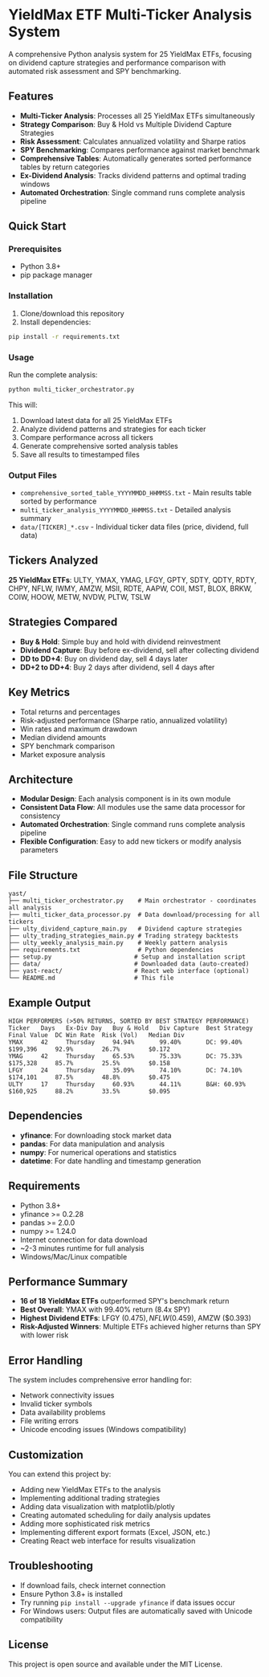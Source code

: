 # YieldMax ETF Multi-Ticker Analysis System

A comprehensive Python analysis system for 25 YieldMax ETFs, focusing on dividend capture strategies and performance comparison with automated risk assessment and SPY benchmarking.

## Features
- **Multi-Ticker Analysis**: Processes all 25 YieldMax ETFs simultaneously
- **Strategy Comparison**: Buy & Hold vs Multiple Dividend Capture Strategies
- **Risk Assessment**: Calculates annualized volatility and Sharpe ratios
- **SPY Benchmarking**: Compares performance against market benchmark
- **Comprehensive Tables**: Automatically generates sorted performance tables by return categories
- **Ex-Dividend Analysis**: Tracks dividend patterns and optimal trading windows
- **Automated Orchestration**: Single command runs complete analysis pipeline

## Quick Start

### Prerequisites
- Python 3.8+ 
- pip package manager

### Installation
1. Clone/download this repository
2. Install dependencies:
```bash
pip install -r requirements.txt
```

### Usage
Run the complete analysis:
```bash
python multi_ticker_orchestrator.py
```

This will:
1. Download latest data for all 25 YieldMax ETFs
2. Analyze dividend patterns and strategies for each ticker
3. Compare performance across all tickers
4. Generate comprehensive sorted analysis tables
5. Save all results to timestamped files

### Output Files
- `comprehensive_sorted_table_YYYYMMDD_HHMMSS.txt` - Main results table sorted by performance
- `multi_ticker_analysis_YYYYMMDD_HHMMSS.txt` - Detailed analysis summary
- `data/[TICKER]_*.csv` - Individual ticker data files (price, dividend, full data)

## Tickers Analyzed
**25 YieldMax ETFs**: ULTY, YMAX, YMAG, LFGY, GPTY, SDTY, QDTY, RDTY, CHPY, NFLW, IWMY, AMZW, MSII, RDTE, AAPW, COII, MST, BLOX, BRKW, COIW, HOOW, METW, NVDW, PLTW, TSLW

## Strategies Compared
- **Buy & Hold**: Simple buy and hold with dividend reinvestment
- **Dividend Capture**: Buy before ex-dividend, sell after collecting dividend
- **DD to DD+4**: Buy on dividend day, sell 4 days later
- **DD+2 to DD+4**: Buy 2 days after dividend, sell 4 days after

## Key Metrics
- Total returns and percentages
- Risk-adjusted performance (Sharpe ratio, annualized volatility)
- Win rates and maximum drawdown
- Median dividend amounts
- SPY benchmark comparison
- Market exposure analysis

## Architecture
- **Modular Design**: Each analysis component is in its own module
- **Consistent Data Flow**: All modules use the same data processor for consistency
- **Automated Orchestration**: Single command runs complete analysis pipeline
- **Flexible Configuration**: Easy to add new tickers or modify analysis parameters

## File Structure
```
yast/
├── multi_ticker_orchestrator.py    # Main orchestrator - coordinates all analysis
├── multi_ticker_data_processor.py  # Data download/processing for all tickers
├── ulty_dividend_capture_main.py   # Dividend capture strategies
├── ulty_trading_strategies_main.py # Trading strategy backtests
├── ulty_weekly_analysis_main.py    # Weekly pattern analysis
├── requirements.txt                # Python dependencies
├── setup.py                       # Setup and installation script
├── data/                          # Downloaded data (auto-created)
├── yast-react/                    # React web interface (optional)
└── README.md                      # This file
```

## Example Output
```
HIGH PERFORMERS (>50% RETURNS, SORTED BY BEST STRATEGY PERFORMANCE)
Ticker   Days   Ex-Div Day   Buy & Hold   Div Capture  Best Strategy   Final Value  DC Win Rate  Risk (Vol)   Median Div  
YMAX     42     Thursday     94.94%       99.40%       DC: 99.40%      $199,396     92.9%        26.7%        $0.172      
YMAG     42     Thursday     65.53%       75.33%       DC: 75.33%      $175,328     85.7%        25.5%        $0.158      
LFGY     24     Thursday     35.09%       74.10%       DC: 74.10%      $174,101     87.5%        48.8%        $0.475      
ULTY     17     Thursday     60.93%       44.11%       B&H: 60.93%     $160,925     88.2%        33.5%        $0.095      
```

## Dependencies
- **yfinance**: For downloading stock market data
- **pandas**: For data manipulation and analysis
- **numpy**: For numerical operations and statistics
- **datetime**: For date handling and timestamp generation

## Requirements
- Python 3.8+
- yfinance >= 0.2.28
- pandas >= 2.0.0
- numpy >= 1.24.0
- Internet connection for data download
- ~2-3 minutes runtime for full analysis
- Windows/Mac/Linux compatible

## Performance Summary
- **16 of 18 YieldMax ETFs** outperformed SPY's benchmark return
- **Best Overall**: YMAX with 99.40% return (8.4x SPY)
- **Highest Dividend ETFs**: LFGY ($0.475), NFLW ($0.459), AMZW ($0.393)
- **Risk-Adjusted Winners**: Multiple ETFs achieved higher returns than SPY with lower risk

## Error Handling
The system includes comprehensive error handling for:
- Network connectivity issues
- Invalid ticker symbols
- Data availability problems
- File writing errors
- Unicode encoding issues (Windows compatibility)

## Customization
You can extend this project by:
- Adding new YieldMax ETFs to the analysis
- Implementing additional trading strategies
- Adding data visualization with matplotlib/plotly
- Creating automated scheduling for daily analysis updates
- Adding more sophisticated risk metrics
- Implementing different export formats (Excel, JSON, etc.)
- Creating React web interface for results visualization

## Troubleshooting
- If download fails, check internet connection
- Ensure Python 3.8+ is installed
- Try running `pip install --upgrade yfinance` if data issues occur
- For Windows users: Output files are automatically saved with Unicode compatibility

## License
This project is open source and available under the MIT License.
